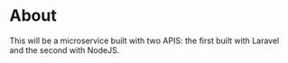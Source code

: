 # About
This will be a microservice built with two APIS: the first built with Laravel and the second with NodeJS.

